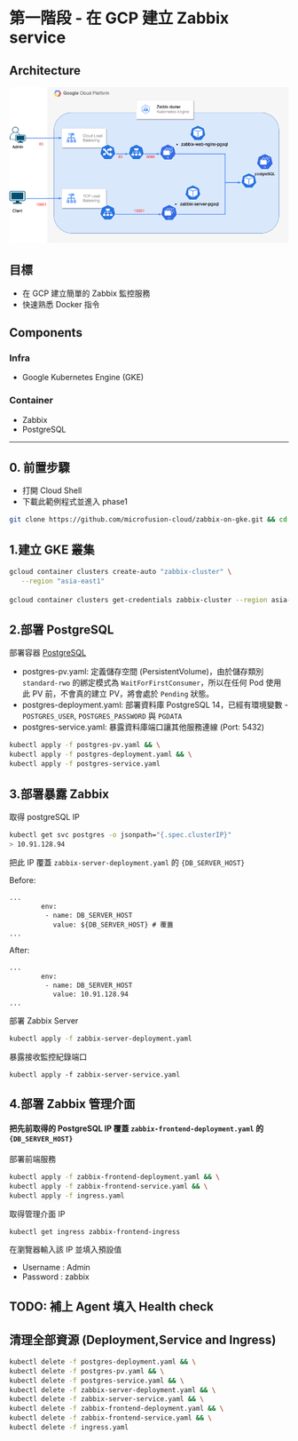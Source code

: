 # 第一階段 - 在 GCP 建立 Zabbix service

## Architecture
![image](https://github.com/microfusion-cloud/zabbix-on-gke/blob/main/assets/phase1.png)

## 目標
* 在 GCP 建立簡單的 Zabbix 監控服務
* 快速熟悉 Docker 指令

## Components

### Infra
* Google Kubernetes Engine (GKE)
### Container
* Zabbix
* PostgreSQL 


---

## 0. 前置步驟
- 打開 Cloud Shell
- 下載此範例程式並進入 phase1

```bash
git clone https://github.com/microfusion-cloud/zabbix-on-gke.git && cd zabbix-on-gke/phase1
```


## 1.建立 GKE 叢集

```bash
gcloud container clusters create-auto "zabbix-cluster" \
   --region "asia-east1"

gcloud container clusters get-credentials zabbix-cluster --region asia-east1 --project [PROJECT_ID]

```

## 2.部署 PostgreSQL

部署容器 [PostgreSQL](https://hub.docker.com/_/postgres/) 

- postgres-pv.yaml: 定義儲存空間 (PersistentVolume)，由於儲存類別 `standard-rwo` 的綁定模式為 `WaitForFirstConsumer`，所以在任何 Pod 使用此 PV 前，不會真的建立 PV，將會處於 `Pending` 狀態。
- postgres-deployment.yaml: 部署資料庫 PostgreSQL 14，已經有環境變數 - `POSTGRES_USER`, `POSTGRES_PASSWORD` 與 `PGDATA`
- postgres-service.yaml: 暴露資料庫端口讓其他服務連線 (Port: 5432)

```bash
kubectl apply -f postgres-pv.yaml && \
kubectl apply -f postgres-deployment.yaml && \
kubectl apply -f postgres-service.yaml
```

## 3.部署暴露 Zabbix 

取得 postgreSQL IP
```bash
kubectl get svc postgres -o jsonpath="{.spec.clusterIP}"
> 10.91.128.94
```
把此 IP 覆蓋 `zabbix-server-deployment.yaml` 的 `{DB_SERVER_HOST}`

Before:
```base
...
        env:
         - name: DB_SERVER_HOST
           value: ${DB_SERVER_HOST} # 覆蓋
...

```

After:
```base
...
        env:
         - name: DB_SERVER_HOST
           value: 10.91.128.94
...

```
部署 Zabbix Server
```bash
kubectl apply -f zabbix-server-deployment.yaml
```

暴露接收監控紀錄端口
```
kubectl apply -f zabbix-server-service.yaml
```
## 4.部署 Zabbix 管理介面

#### 把先前取得的 PostgreSQL IP 覆蓋 `zabbix-frontend-deployment.yaml` 的 `{DB_SERVER_HOST}`

部署前端服務 
```bash
kubectl apply -f zabbix-frontend-deployment.yaml && \
kubectl apply -f zabbix-frontend-service.yaml && \
kubectl apply -f ingress.yaml
```

取得管理介面 IP
```
kubectl get ingress zabbix-frontend-ingress
```

在瀏覽器輸入該 IP 並填入預設值
- Username : Admin
- Password : zabbix

## TODO: 補上 Agent 填入 Health check ##

## 清理全部資源 (Deployment,Service and Ingress)
```bash
kubectl delete -f postgres-deployment.yaml && \
kubectl delete -f postgres-pv.yaml && \
kubectl delete -f postgres-service.yaml && \
kubectl delete -f zabbix-server-deployment.yaml && \
kubectl delete -f zabbix-server-service.yaml && \
kubectl delete -f zabbix-frontend-deployment.yaml && \
kubectl delete -f zabbix-frontend-service.yaml && \
kubectl delete -f ingress.yaml
```